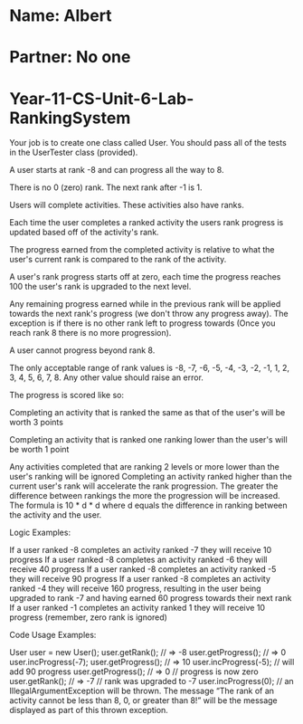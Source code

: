 # Name: Albert 

# Partner: No one

# Year-11-CS-Unit-6-Lab-RankingSystem

Your job is to create one class called User.
You should pass all of the tests in the UserTester class (provided).


A user starts at rank -8 and can progress all the way to 8.

There is no 0 (zero) rank. The next rank after -1 is 1.

Users will complete activities. These activities also have ranks.

Each time the user completes a ranked activity the users rank progress is updated based off of the activity's rank.

The progress earned from the completed activity is relative to what the user's current rank is compared to the rank of the activity.

A user's rank progress starts off at zero, each time the progress reaches 100 the user's rank is upgraded to the next level.

Any remaining progress earned while in the previous rank will be applied towards the next rank's progress (we don't throw any progress away). The exception is if there is no other rank left to progress towards (Once you reach rank 8 there is no more progression).

A user cannot progress beyond rank 8.

The only acceptable range of rank values is -8, -7, -6, -5, -4, -3, -2, -1, 1, 2, 3, 4, 5, 6, 7, 8. Any other value should raise an error.

The progress is scored like so:

Completing an activity that is ranked the same as that of the user's will be worth 3 points

Completing an activity that is ranked one ranking lower than the user's will be worth 1 point

Any activities completed that are ranking 2 levels or more lower than the user's ranking will be ignored
Completing an activity ranked higher than the current user's rank will accelerate the rank progression. The greater the difference between rankings the more the progression will be increased. The formula is 10 * d * d where d equals the difference in ranking between the activity and the user.

Logic Examples:

If a user ranked -8 completes an activity ranked -7 they will receive 10 progress
If a user ranked -8 completes an activity ranked -6 they will receive 40 progress
If a user ranked -8 completes an activity ranked -5 they will receive 90 progress
If a user ranked -8 completes an activity ranked -4 they will receive 160 progress, resulting in the user being upgraded to rank -7 and having earned 60 progress towards their next rank
If a user ranked -1 completes an activity ranked 1 they will receive 10 progress (remember, zero rank is ignored)

Code Usage Examples:

User user = new User();
user.getRank(); // => -8
user.getProgress(); // => 0
user.incProgress(-7);
user.getProgress(); // => 10
user.incProgress(-5); // will add 90 progress
user.getProgress(); // => 0 // progress is now zero
user.getRank(); // => -7 // rank was upgraded to -7
user.incProgress(0); // an IllegalArgumentException will be thrown. The message “The rank of an activity cannot be less than 8, 0, or greater than 8!” will be the message displayed as part of this thrown exception. 
